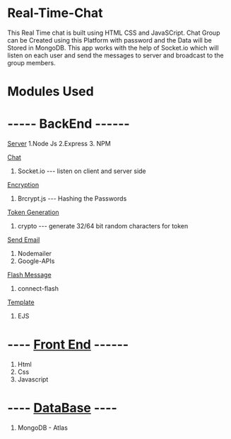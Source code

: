 # Real-Time-Chat

This Real Time chat is built using HTML CSS and JavaSCript. Chat Group can be Created using this Platform with password and the Data will be Stored in MongoDB. This app works with the 
help of Socket.io which will listen on each user and send the messages to server and broadcast to the group members.

# Modules Used

# ----- BackEnd ------

<ins>Server</ins>
1.Node Js
2.Express
3. NPM

<ins>Chat</ins>
1. Socket.io --- listen on client and server side


<ins>Encryption</ins>
1. Brcrypt.js --- Hashing the Passwords


<ins>Token Generation</ins>
1. crypto --- generate 32/64 bit random characters for token

<ins>Send Email</ins>
1. Nodemailer
2. Google-APIs

<ins>Flash Message</ins>
1. connect-flash

<ins>Template</ins>
1. EJS

# ---- <ins>Front End</ins> ------
1. Html
2. Css
3. Javascript

# ---- <ins>DataBase</ins> ----

1. MongoDB - Atlas
